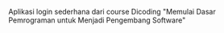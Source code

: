 Aplikasi login sederhana dari course Dicoding "Memulai Dasar Pemrograman untuk Menjadi Pengembang Software"
